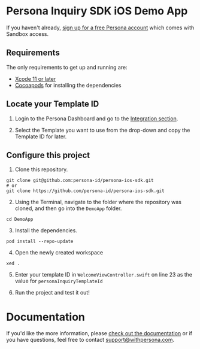 # Persona Inquiry SDK iOS Demo App

If you haven't already, [sign up for a free Persona account](https://withpersona.com/dashboard/signup) which comes with Sandbox access.

## Requirements

The only requirements to get up and running are:
- [Xcode 11 or later](https://developer.apple.com/xcode)
- [Cocoapods](https://cocoapods.org) for installing the dependencies

## Locate your Template ID

1. Login to the Persona Dashboard and go to the [Integration section](https://app.withpersona.com/dashboard/integration).

2. Select the Template you want to use from the drop-down and copy the Template ID for later.

## Configure this project

1. Clone this repository.

```
git clone git@github.com:persona-id/persona-ios-sdk.git
# or
git clone https://github.com/persona-id/persona-ios-sdk.git
```

2. Using the Terminal, navigate to the folder where the repository was cloned, and then go into the `DemoApp` folder.

```
cd DemoApp
```

3. Install the dependencies.

```
pod install --repo-update
```

4. Open the newly created workspace

```
xed .
```

5. Enter your template ID in `WelcomeViewController.swift` on line 23 as the value for `personaInquiryTemplateId`

6. Run the project and test it out!

# Documentation

If you'd like the more information, please [check out the documentation](https://docs.withpersona.com/docs/native-mobile-sdks) or if you have questions, feel free to contact support@withpersona.com.
